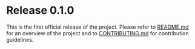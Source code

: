 # Release 0.1.0

This is the first official release of the project. Please refer to [README.md](README.md) for an overview of the 
project and to [CONTRIBUTING.md](CONTRIBUTING.md) for contribution guidelines.